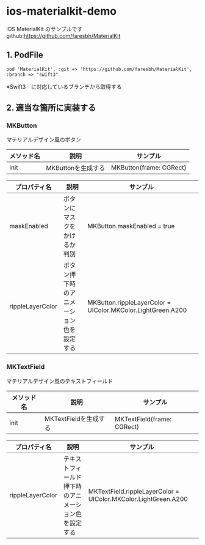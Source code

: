# ios-materialkit-demo
iOS MaterialKit のサンプルです<br>
github:https://github.com/faresbh/MaterialKit

## 1. PodFile

```
pod 'MaterialKit', :git => 'https://github.com/faresbh/MaterialKit', :branch => "swift3"
```
※Swift3　に対応しているブランチから取得する

## 2. 適当な箇所に実装する

### MKButton
マテリアルデザイン風のボタン<br>

|メソッド名|説明|サンプル|
|---|---|---|
|init | MKButtonを生成する | MKButton(frame: CGRect) |

|プロパティ名|説明|サンプル|
|---|---|---|
|maskEnabled | ボタンにマスクをかけるか判別 | MKButton.maskEnabled = true|
|rippleLayerColor | ボタン押下時のアニメーション色を設定する | MKButton.rippleLayerColor = UIColor.MKColor.LightGreen.A200|

### MKTextField
マテリアルデザイン風のテキストフィールド<br>

|メソッド名|説明|サンプル|
|---|---|---|
|init | MKTextFieldを生成する | MKTextField(frame: CGRect) |

|プロパティ名|説明|サンプル|
|---|---|---|
|rippleLayerColor | テキストフィールド押下時のアニメーション色を設定する | MKTextField.rippleLayerColor = UIColor.MKColor.LightGreen.A200|

